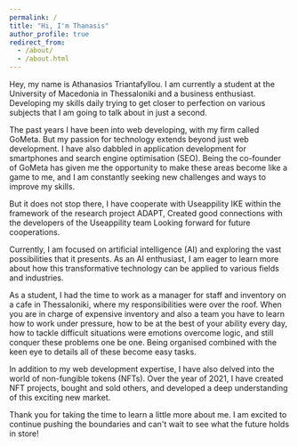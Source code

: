 ```yaml
---
permalink: /
title: "Hi, I'm Thanasis"
author_profile: true
redirect_from: 
  - /about/
  - /about.html
---
```


Hey, my name is Athanasios Triantafyllou. I am currently a student at the University of Macedonia in Thessaloniki and a business enthusiast. Developing my skills daily trying to get closer to perfection on various subjects that I am going to talk about in just a second.


The past years I have been into web developing, with my firm called GoMeta. But my passion for technology extends beyond just web development. I have also dabbled in application development for smartphones and search engine optimisation (SEO). Being the co-founder of GoMeta has given me the opportunity to make these areas become like a game to me, and I am constantly seeking new challenges and ways to improve my skills.


But it does not stop there, I have cooperate with Useappility IKE within the framework of the research project ADAPT, Created good connections with the developers of the Useappility team Looking forward for future cooperations.


Currently, I am focused on artificial intelligence (AI) and exploring the vast possibilities that it presents. As an AI enthusiast, I am eager to learn more about how this transformative technology can be applied to various fields and industries.


As a student, I had the time to work as a manager for staff and inventory on a cafe in Thessaloniki, where my responsibilities were over the roof. When you are in charge of expensive inventory and also a team you have to learn how to work under pressure, how to be at the best of your ability every day, how to tackle difficult situations were emotions overcome logic, and still conquer these problems one be one. Being organised combined with the keen eye to details all of these become easy tasks.


In addition to my web development expertise, I have also delved into the world of non-fungible tokens (NFTs). Over the year of 2021, I have created NFT projects, bought and sold others, and developed a deep understanding of this exciting new market.


Thank you for taking the time to learn a little more about me. I am excited to continue pushing the boundaries and can't wait to see what the future holds in store!
